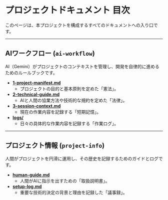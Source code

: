 # プロジェクトドキュメント 目次

このページは、本プロジェクトを構成するすべてのドキュメントへの入り口です。

---

## AIワークフロー (`ai-workflow`)

AI（Gemini）がプロジェクトのコンテキストを管理し、開発を自律的に進めるためのルールブックです。

-   **[1-project-manifest.md](./ai-workflow/1-project-manifest.md)**
    -   プロジェクトの目的と基本原則を定めた「憲法」。
-   **[2-technical-guide.md](./ai-workflow/2-technical-guide.md)**
    -   AIと人間の協業方法や技術的な規約を定めた「法律」。
-   **[3-session-context.md](./ai-workflow/3-session-context.md)**
    -   現在の作業内容を記録する「短期記憶」。
-   **[logs/](./ai-workflow/logs/)**
    -   日々の具体的な作業内容を記録する「作業ログ」。

---

## プロジェクト情報 (`project-info`)

人間がプロジェクトを円滑に運用し、その歴史を記録するためのガイドとログです。

-   **[human-guide.md](./project-info/human-guide.md)**
    -   人間がAIに指示を出すための「取扱説明書」。
-   **[setup-log.md](./project-info/setup-log.md)**
    -   重要な技術的決定の背景と理由を記録した「議事録」。